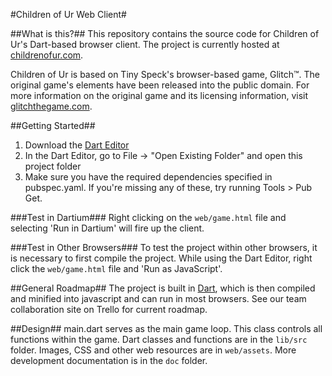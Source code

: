 #Children of Ur Web Client#

##What is this?##
This repository contains the source code for Children of Ur's Dart-based browser client.
The project is currently hosted at <a href="http://childrenofur.com" target="_blank">childrenofur.com</a>.

Children of Ur is based on Tiny Speck's browser-based game, Glitch™. The original game's elements have been released into the public domain.
For more information on the original game and its licensing information, visit <a href="http://www.glitchthegame.com" target="_blank">glitchthegame.com</a>.

##Getting Started##
1. Download the <a href="https://www.dartlang.org/">Dart Editor</a>
2. In the Dart Editor, go to File -> "Open Existing Folder" and open this project folder
3. Make sure you have the required dependencies specified in pubspec.yaml. If you're missing any of these, try running Tools > Pub Get.

###Test in Dartium###
Right clicking on the `web/game.html` file and selecting 'Run in Dartium' will fire up the client.

###Test in Other Browsers###
To test the project within other browsers, it is necessary to first compile the project.
While using the Dart Editor, right click the `web/game.html` file and 'Run as JavaScript'.

##General Roadmap##
The project is built in <a href="https://www.dartlang.org" target="_blank">Dart</a>, 
which is then compiled and minified into javascript and can run in most browsers. See our team collaboration
site on Trello for current roadmap.

##Design##
main.dart serves as the main game loop. This class controls all functions within the game. Dart classes and
functions are in the `lib/src` folder. Images, CSS and other web resources are in `web/assets`. More
development documentation is in the `doc` folder.

